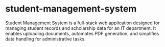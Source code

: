 # student-management-system
Student Management System is a full-stack web application designed for managing student records and scholarship data for an IT department. It enables uploading documents, automates PDF generation, and simplifies data handling for administrative tasks.
